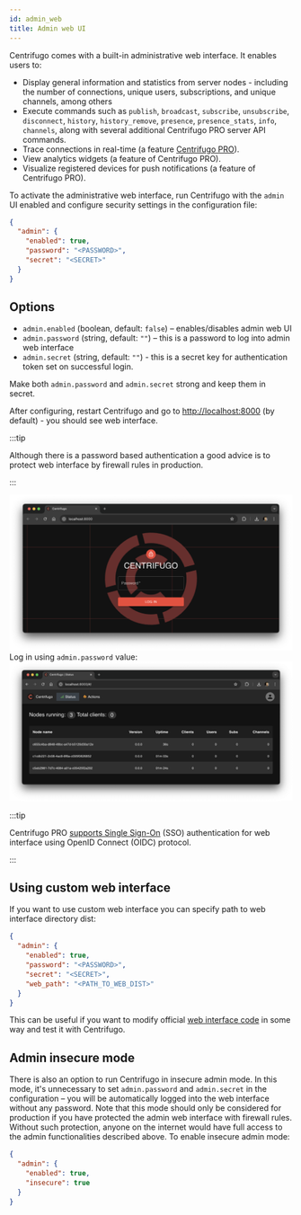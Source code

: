 ```yaml
---
id: admin_web
title: Admin web UI
---
```


Centrifugo comes with a built-in administrative web interface. It enables users to:

* Display general information and statistics from server nodes - including the number of connections, unique users, subscriptions, and unique channels, among others
* Execute commands such as `publish`, `broadcast`, `subscribe`, `unsubscribe`, `disconnect`, `history`, `history_remove`, `presence`, `presence_stats`, `info`, `channels`, along with several additional Centrifugo PRO server API commands.
* Trace connections in real-time (a feature [Centrifugo PRO](../pro/overview.md)).
* View analytics widgets (a feature of Centrifugo PRO).
* Visualize registered devices for push notifications (a feature of Centrifugo PRO).

To activate the administrative web interface, run Centrifugo with the `admin` UI enabled and configure security settings in the configuration file:

```json title="config.json"
{
  "admin": {
    "enabled": true,
    "password": "<PASSWORD>",
    "secret": "<SECRET>"
  }
}
```

## Options

* `admin.enabled` (boolean, default: `false`) – enables/disables admin web UI
* `admin.password` (string, default: `""`) – this is a password to log into admin web interface
* `admin.secret` (string, default: `""`) - this is a secret key for authentication token set on successful login.

Make both `admin.password` and `admin.secret` strong and keep them in secret.

After configuring, restart Centrifugo and go to [http://localhost:8000](http://localhost:8000) (by default) - you should see web interface.

:::tip

Although there is a password based authentication a good advice is to protect web interface by firewall rules in production.

:::

![Admin web panel](/img/quick_start_admin_v5.png)
Log in using `admin.password` value:
![Admin web panel](/img/admin_three_nodes.png)

:::tip

Centrifugo PRO [supports Single Sign-On](../pro/admin_idp_auth.md) (SSO) authentication for web interface using OpenID Connect (OIDC) protocol.

:::

## Using custom web interface

If you want to use custom web interface you can specify path to web interface directory dist:

```json title="config.json"
{
  "admin": {
    "enabled": true,
    "password": "<PASSWORD>",
    "secret": "<SECRET>",
    "web_path": "<PATH_TO_WEB_DIST>"
  }
}
```

This can be useful if you want to modify official [web interface code](https://github.com/centrifugal/web) in some way and test it with Centrifugo.

## Admin insecure mode

There is also an option to run Centrifugo in insecure admin mode. In this mode, it's unnecessary to set `admin.password` and `admin.secret` in the configuration – you will be automatically logged into the web interface without any password. Note that this mode should only be considered for production if you have protected the admin web interface with firewall rules. Without such protection, anyone on the internet would have full access to the admin functionalities described above. To enable insecure admin mode:

```json title="config.json"
{
  "admin": {
    "enabled": true,
    "insecure": true
  }
}
```

